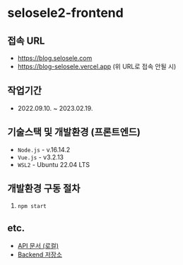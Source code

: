 # selosele2-frontend

## 접속 URL

- https://blog.selosele.com
- https://blog-selosele.vercel.app (위 URL로 접속 안될 시)

## 작업기간

- 2022.09.10. ~ 2023.02.19.

## 기술스택 및 개발환경 (프론트엔드)

- `Node.js` - v.16.14.2
- `Vue.js` - v3.2.13
- `WSL2` - Ubuntu 22.04 LTS

## 개발환경 구동 절차

1. `npm start`

## etc.

- [API 문서 (로컬)](http://localhost:3000/api-docs)
- [Backend 저장소](https://github.com/selosele/selosele2-backend)

